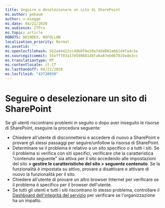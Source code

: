 ```yaml
---
title: Seguire o deselezionare un sito di SharePoint
ms.author: pebaum
author: v-miegge
ms.date: 04/21/2020
ms.audience: ITPro
ms.topic: article
ROBOTS: NOINDEX, NOFOLLOW
localization_priority: Normal
ms.assetid: ''
ms.openlocfilehash: 5b2a44422cc49b0f0e20a7ddd802a661d4fadc5e
ms.sourcegitcommit: 55eff703a17e500681d8fa6a87eb067019ade3cc
ms.translationtype: MT
ms.contentlocale: it-IT
ms.lasthandoff: 04/22/2020
ms.locfileid: "43720930"
---
```

# <a name="follow-or-un-follow-a-sharepoint-site"></a>Seguire o deselezionare un sito di SharePoint

Se gli utenti riscontrano problemi in seguito o dopo aver inseguito le risorse di SharePoint, eseguire la procedura seguente:

* Chiedere all'utente di disconnettersi e accedere di nuovo a SharePoint e provare gli stessi passaggi per seguire/unfollow la risorsa di SharePoint.
* Determinare se il problema è relativo a un sito specifico o a tutti i siti. Se il problema si verifica con siti specifici, verificare che la caratteristica "contenuto seguente" sia attiva per il sito accedendo alle impostazioni del sito **> gestire le caratteristiche del sito > seguente contenuto**. Se la funzionalità è impostata su attivo, provare a disattivare e attivare di nuovo la funzionalità per il sito.
* Chiedere all'utente di provare un altro browser Internet per verificare se il problema è specifico per il browser dell'utente.
* Se tutti gli utenti e tutti i siti riscontrano lo stesso problema, controllare il [Dashboard dell'integrità del servizio](https://admin.microsoft.com/AdminPortal/Home#/servicehealth) per verificare se l'organizzazione ha un impatto.
